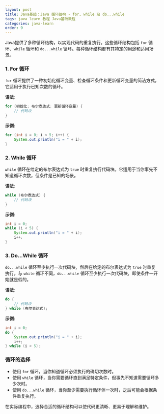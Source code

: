 ```yaml
---
layout: post
title: Java基础：Java 循环结构 - for, while 及 do...while
tags: java learn 教程 Java基础教程
categories: java-learn
order: 9
---
```

Java提供了多种循环结构，以实现代码的重复执行。这些循环结构包括 `for` 循环、`while` 循环和 `do...while` 循环。每种循环结构都有其特定的用途和适用场景。

### 1. For 循环
`for` 循环提供了一种初始化循环变量、检查循环条件和更新循环变量的简洁方式。它适用于执行已知次数的循环。

**语法**:
```java
for (初始化; 布尔表达式; 更新循环变量) {
    // 代码块
}
```

**示例**:
```java
for (int i = 0; i < 5; i++) {
    System.out.println("i = " + i);
}
```

### 2. While 循环
`while` 循环在给定的布尔表达式为 `true` 时重复执行代码块。它适用于当你事先不知道循环次数，但条件是已知的场景。

**语法**:
```java
while (布尔表达式) {
    // 代码块
}
```

**示例**:
```java
int i = 0;
while (i < 5) {
    System.out.println("i = " + i);
    i++;
}
```

### 3. Do...While 循环
`do...while` 循环至少执行一次代码块，然后在给定的布尔表达式为 `true` 时重复执行。与 `while` 循环不同，`do...while` 循环至少执行一次代码块，即使条件一开始就是假的。

**语法**:
```java
do {
    // 代码块
} while (布尔表达式);
```

**示例**:
```java
int i = 0;
do {
    System.out.println("i = " + i);
    i++;
} while (i < 5);
```

### 循环的选择
- 使用 `for` 循环，当你知道循环必须执行的确切次数时。
- 使用 `while` 循环，当你需要循环直到满足特定条件，但事先不知道需要循环多少次时。
- 使用 `do...while` 循环，当你至少需要执行循环体一次时，之后可能会根据条件重复执行。

在实际编程中，选择合适的循环结构可以使代码更清晰、更易于理解和维护。